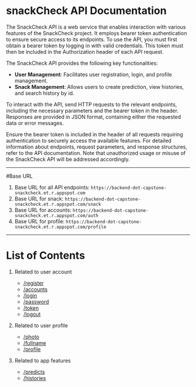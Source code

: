 # snackCheck API Documentation

The SnackCheck API is a web service that enables interaction with various features of the SnackCheck project. It employs bearer token authentication to ensure secure access to its endpoints. To use the API, you must first obtain a bearer token by logging in with valid credentials. This token must then be included in the Authorization header of each API request.

The SnackCheck API provides the following key functionalities:

- **User Management**: Facilitates user registration, login, and profile management.
- **Snack Management**: Allows users to create prediction, view histories, and search history by id.

To interact with the API, send HTTP requests to the relevant endpoints, including the necessary parameters and the bearer token in the header. Responses are provided in JSON format, containing either the requested data or error messages.

Ensure the bearer token is included in the header of all requests requiring authentication to securely access the available features. For detailed information about endpoints, request parameters, and response structures, refer to the API documentation. Note that unauthorized usage or misuse of the SnackCheck API will be addressed accordingly.

---

#Base URL

1. Base URL for all API endpoints: ```https://backend-dot-capstone-snackcheck.et.r.appspot.com```
2. Base URL for snack: ```https://backend-dot-capstone-snackcheck.et.r.appspot.com/snack```
3. Base URL for accounts: ```https://backend-dot-capstone-snackcheck.et.r.appspot.com/auth```
4. Base URL for profile: ```https://backend-dot-capstone-snackcheck.et.r.appspot.com/profile```

---

# List of Contents

1. Related to user account
    - [/register](Account/register.md)
    - [/accounts](Account/accounts.md)
    - [/login](Account/login.md)
    - [/password](Account/password.md)
    - [/token](Account/token.md)
    - [/logout](Account/logout.md)

2. Related to user profile
    - [/photo](Profile/photo.md)
    - [/fullname](Profile/fullname.md)
    - [/profile](Profile/profile.md)
    
3. Related to app features
    - [/predicts](Snack/predicts.md)
    - [/histories](Snack/histories.md)



